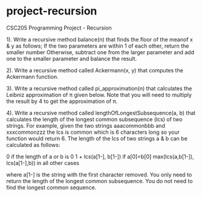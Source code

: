 # project-recursion
CSC205 Programming Project - Recursion

1). Write a recursive method balance(n) that finds the floor of the meanof x & y as follows;
If the two parameters are within 1 of each other, return the smaller number
Otherwise, subtract one from the larger parameter and add one to the smaller parameter and balance the result.

2). Write a recursive method called Ackermann(x, y) that computes the Ackermann function.

3). Write a recursive method called pi_approximation(n) that calculates the Leibniz approximation of π given below. Note that you will need to multiply the result by 4 to get the approximation of π. 

4). Write a recursive method called lengthOfLongestSubsequence(a, b) that calculates the length of the longest common subsequence (lcs) of two strings. For example, given the two strings aaacommonbbb and xxxcommonzzz the lcs is common which is 6 characters long so your function would return 6.  The length of the lcs of two strings a & b can be calculated as follows:

0 if the length of a or b is 0
1 + lcs(a[1-], b[1-]) if a[0]=b[0]
max(lcs(a,b[1-]), lcs(a[1-],b)) in all other cases

where a[1-] is the string with the first character removed. You only need to return the length of the longest common subsequence.  You do not need to find the longest common sequence.
